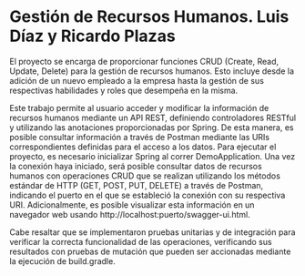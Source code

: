 ﻿# Gestión de Recursos Humanos. Luis Díaz y Ricardo Plazas

El proyecto se encarga de proporcionar funciones CRUD (Create, Read, Update, Delete) para la gestión de recursos humanos. Esto incluye desde la adición de un nuevo empleado a la empresa hasta la gestión de sus respectivas habilidades y roles que desempeña en la misma. 

Este trabajo permite al usuario acceder y modificar la información de recursos humanos mediante un API REST, definiendo controladores RESTful y utilizando las anotaciones proporcionadas por Spring. De esta manera, es posible consultar información a través de Postman mediante las URIs correspondientes definidas para el acceso a los datos.
Para ejecutar el proyecto, es necesario inicializar Spring al correr DemoApplication. Una vez la conexión haya iniciado, será posible consultar datos de recursos humanos con operaciones CRUD que se realizan utilizando los métodos estándar de HTTP (GET, POST, PUT, DELETE) a través de Postman, indicando el puerto en el que se estableció la conexión con su respectiva URI. Adicionalmente, es posible visualizar esta información en un navegador web usando http://localhost:puerto/swagger-ui.html.

Cabe resaltar que se implementaron pruebas unitarias y de integración para verificar la correcta funcionalidad de las operaciones, verificando sus resultados con pruebas de mutación que pueden ser accionadas mediante la ejecución de build.gradle.
